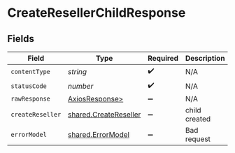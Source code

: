 # CreateResellerChildResponse


## Fields

| Field                                                          | Type                                                           | Required                                                       | Description                                                    |
| -------------------------------------------------------------- | -------------------------------------------------------------- | -------------------------------------------------------------- | -------------------------------------------------------------- |
| `contentType`                                                  | *string*                                                       | :heavy_check_mark:                                             | N/A                                                            |
| `statusCode`                                                   | *number*                                                       | :heavy_check_mark:                                             | N/A                                                            |
| `rawResponse`                                                  | [AxiosResponse>](https://axios-http.com/docs/res_schema)       | :heavy_minus_sign:                                             | N/A                                                            |
| `createReseller`                                               | [shared.CreateReseller](../../models/shared/createreseller.md) | :heavy_minus_sign:                                             | child created                                                  |
| `errorModel`                                                   | [shared.ErrorModel](../../models/shared/errormodel.md)         | :heavy_minus_sign:                                             | Bad request                                                    |